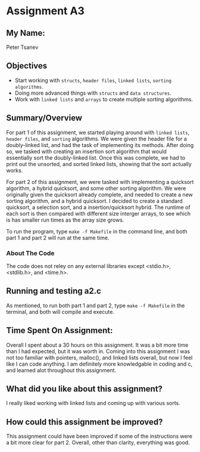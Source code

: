 # Assignment A3

## My Name:
Peter Tsanev

##  Objectives
* Start working with `structs`, `header files`, `linked lists`, `sorting algorithms`.
* Doing more advanced things with `structs` and `data structures`.
* Work with `linked lists` and `arrays` to create multiple sorting algorithms.

## Summary/Overview
For part 1 of this assignment, we started playing around with `linked lists`, `header files`, and `sorting` algorithms. We
were given the header file for a doubly-linked list, and had the task of implementing its methods. After doing so,
we tasked with creating an insertion sort algorithm that would essentially sort the doubly-linked list. Once this was
complete, we had to print out the unsorted, and sorted linked lists, showing that the sort actually works.

For part 2 of this assignment, we were tasked with implementing a quicksort algorithm, a hybrid quicksort, and some
other sorting algorithm. We were originally given the quicksort already complete, and needed to create a new sorting
algorithm, and a hybrid quicksort. I decided to create a standard quicksort, a selection sort, and a insertion/quicksort
hybrid. The runtime of each sort is then compared with different size interger arrays, to see which is has smaller run
times as the array size grows.

To run the program, type `make -f Makefile` in the command line, and both part 1 and part 2 will run at the same time.

### About The Code
The code does not reley on any external libraries except <stdio.h>, <stdlib.h>, and <time.h>.

## Running and testing a2.c
As mentioned, to run both part 1 and part 2, type `make -f Makefile` in the terminal, and both will compile and execute.

## Time Spent On Assignment:
Overall I spent about a 30 hours on this assignment. It was a bit more time than I had expected, but it was worth in.
Coming into this assignment I was not too familiar with pointers, malloc(), and linked lists overall, but now I feel
like I can code anything. I am definitely more knowledgable in coding and c, and learned alot throughout this
assignment.

## What did you like about this assignment?
I really liked working with linked lists and coming up with various sorts.

## How could this assignment be improved?
This assignment could have been improved if some of the instructions were a bit more clear for part 2. Overall, 
other than clarity, everything was good.

